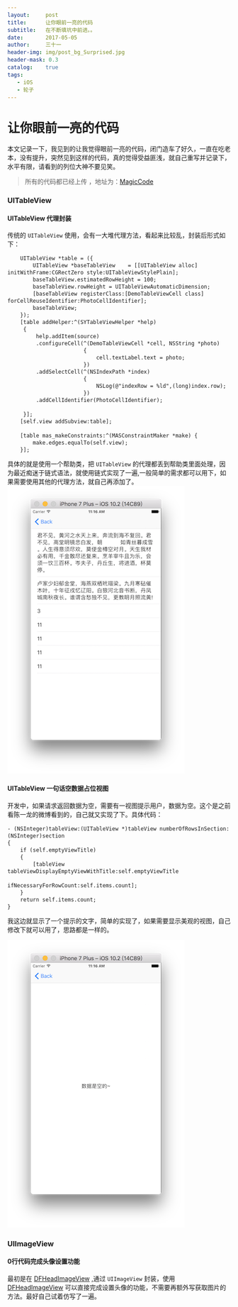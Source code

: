 ```yaml
---
layout:     post
title:      让你眼前一亮的代码
subtitle:   在不断填坑中前进。。
date:       2017-05-05
author:     三十一
header-img: img/post_bg_Surprised.jpg
header-mask: 0.3
catalog:    true
tags:
   - iOS
   - 轮子
---
```


# 让你眼前一亮的代码

本文记录一下，我见到的让我觉得眼前一亮的代码，闭门造车了好久，一直在吃老本，没有提升，突然见到这样的代码，真的觉得受益匪浅，就自己重写并记录下，水平有限，请看到的列位大神不要见笑。
> 所有的代码都已经上传 ，地址为：[MagicCode](https://github.com/yunisSong/MagicCode)

### UITableView 
#### UITableView 代理封装
传统的 `UITableView` 使用，会有一大堆代理方法，看起来比较乱，封装后形式如下：

```
    UITableView *table = ({
        UITableView *baseTableView    = [[UITableView alloc] initWithFrame:CGRectZero style:UITableViewStylePlain];
        baseTableView.estimatedRowHeight = 100;
        baseTableView.rowHeight = UITableViewAutomaticDimension;
        [baseTableView registerClass:[DemoTableViewCell class] forCellReuseIdentifier:PhotoCellIdentifier];
        baseTableView;
    });
    [table addHelper:^(SYTableViewHelper *help)
     {
         help.addItem(source)
         .configureCell(^(DemoTableViewCell *cell, NSString *photo)
                        {
                            cell.textLabel.text = photo;
                        })
         .addSelectCell(^(NSIndexPath *index)
                        {
                            NSLog(@"indexRow = %ld",(long)index.row);
                        })
         .addCellIdentifier(PhotoCellIdentifier);
         
     }];
    [self.view addSubview:table];
    
    [table mas_makeConstraints:^(MASConstraintMaker *make) {
        make.edges.equalTo(self.view);
    }];
```

具体的就是使用一个帮助类，把 `UITableView` 的代理都丢到帮助类里面处理，因为最近痴迷于链式语法，就使用链式实现了一遍,一般简单的需求都可以用下，如果需要使用其他的代理方法，就自己再添加了。
![](https://raw.githubusercontent.com/yunisSong/MagicCode/master/Pic/tableviewDemo.png)

#### UITableView 一句话空数据占位视图
开发中，如果请求返回数据为空，需要有一视图提示用户，数据为空。这个是之前看陈一龙的微博看到的，自己就又实现了下。具体代码：

```
- (NSInteger)tableView:(UITableView *)tableView numberOfRowsInSection:(NSInteger)section
{
    if (self.emptyViewTitle)
    {
        [tableView tableViewDisplayEmptyViewWithTitle:self.emptyViewTitle
                               ifNecessaryForRowCount:self.items.count];
    }
    return self.items.count;
}
```

我这边就显示了一个提示的文字，简单的实现了，如果需要显示美观的视图，自己修改下就可以用了，思路都是一样的。

![](https://raw.githubusercontent.com/yunisSong/MagicCode/master/Pic/tableviewEmptyDemo.png)

### UIImageView
#### 0行代码完成头像设置功能
最初是在 [DFHeadImageView](https://github.com/FengDeng/DFHeadImageView) ,通过 `UIImageView` 封装，使用 [DFHeadImageView](https://github.com/FengDeng/DFHeadImageView) 可以直接完成设置头像的功能，不需要再额外写获取图片的方法。最好自己试着仿写了一遍。

